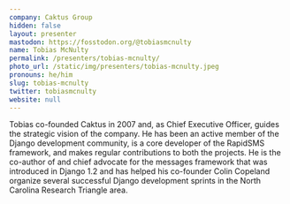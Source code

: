 ```yaml
---
company: Caktus Group
hidden: false
layout: presenter
mastodon: https://fosstodon.org/@tobiasmcnulty
name: Tobias McNulty
permalink: /presenters/tobias-mcnulty/
photo_url: /static/img/presenters/tobias-mcnulty.jpeg
pronouns: he/him
slug: tobias-mcnulty
twitter: tobiasmcnulty
website: null
---
```


Tobias co-founded Caktus in 2007 and, as Chief Executive Officer, guides the strategic vision of the company. He has been an active member of the Django development community, is a core developer of the RapidSMS framework, and makes regular contributions to both the projects. He is the co-author of and chief advocate for the messages framework that was introduced in Django 1.2 and has helped his co-founder Colin Copeland organize several successful Django development sprints in the North Carolina Research Triangle area.
